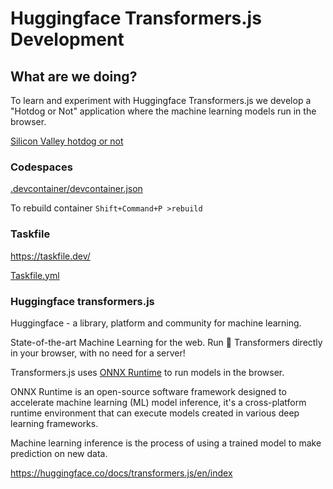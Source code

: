 # Huggingface Transformers.js Development

## What are we doing?

To learn and experiment with Huggingface Transformers.js we develop a "Hotdog or Not" 
application where the machine learning models run in the browser.

[Silicon Valley hotdog or not](https://www.youtube.com/watch?v=vIci3C4JkL0&t=37s)

### Codespaces

[.devcontainer/devcontainer.json](.devcontainer/devcontainer.json)

To rebuild container `Shift+Command+P >rebuild`

### Taskfile

https://taskfile.dev/

[Taskfile.yml](Taskfile.yml)

### Huggingface transformers.js

Huggingface - a library, platform and community for machine learning.

State-of-the-art Machine Learning for the web. Run 🤗 Transformers directly in your browser, with no need for a server!

Transformers.js uses [ONNX Runtime](https://onnxruntime.ai/) to run models in the browser.

ONNX Runtime is an open-source software framework designed to accelerate machine learning (ML) model inference, it's 
a cross-platform runtime environment that can execute models created in various deep learning frameworks.

Machine learning inference is the process of using a trained model to make prediction on new data.

https://huggingface.co/docs/transformers.js/en/index

